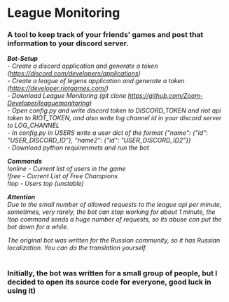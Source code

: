 <h1>League Monitoring</h1>
<h3>A tool to keep track of your friends' games and post that information to your discord server.</h3>

***Bot-Setup***<br>
*-  Create a discord application and generate a token (https://discord.com/developers/applications)*<br>
*-  Create a league of legens application and generate a token (https://developer.riotgames.com/)*<br>
*-  Download League Monitoring (git clone https://github.com/Zoom-Developer/leaguemonitoring)*<br>
*-  Open config.py and write discord token to DISCORD_TOKEN and riot api token to RIOT_TOKEN, and also write log channel id in your discord server to LOG_CHANNEL*<br>
*-  In config.py in USERS write a user dict of the format {"name": {"id": "USER_DISCORD_ID"}, "name2": {"id": "USER_DISCORD_ID2"}}*<br>
*-  Download python requirenmets and run the bot*

***Commands***<br>
*!online  -   Current list of users in the game*<br>
*!free  -   Current List of Free Champions*<br>
*!top  -   Users top (unstable)*<br>

***Attention***<br>
*Due to the small number of allowed requests to the league api per minute, sometimes, very rarely, the bot can stop working for about 1 minute, the !top command sends a huge number of requests, so its abuse can put the bot down for a while.*<br>

*The original bot was written for the Russian community, so it has Russian localization. You can do the translation yourself.*<br><br>

<h3>Initially, the bot was written for a small group of people, but I decided to open its source code for everyone, good luck in using it)</h3>
